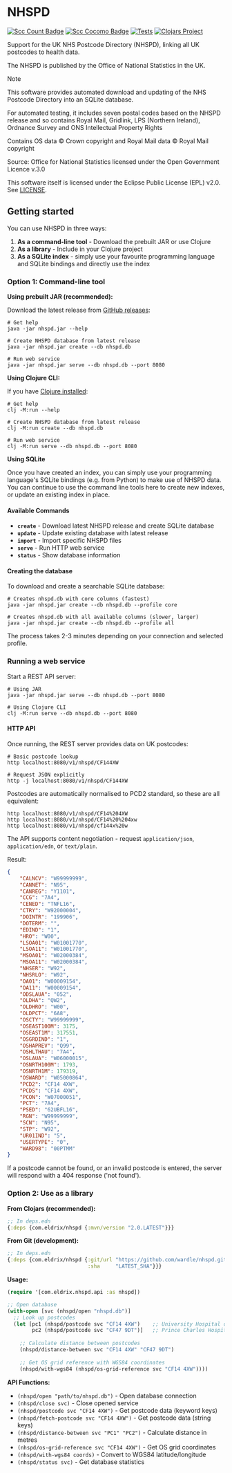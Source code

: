 # NHSPD

[![Scc Count Badge](https://sloc.xyz/github/wardle/nhspd)](https://github.com/wardle/nhspd/)
[![Scc Cocomo Badge](https://sloc.xyz/github/wardle/nhspd?category=cocomo&avg-wage=100000)](https://github.com/wardle/nhspd/)
[![Tests](https://github.com/wardle/nhspd/actions/workflows/test.yml/badge.svg)](https://github.com/wardle/nhspd/actions/workflows/test.yml)
[![Clojars Project](https://img.shields.io/clojars/v/com.eldrix/nhspd.svg)](https://clojars.org/com.eldrix/nhspd)

Support for the UK NHS Postcode Directory (NHSPD), linking all UK postcodes to health data.

The NHSPD is published by the Office of National Statistics in the UK.

> [!NOTE]
> This software provides automated download and updating of the NHS Postcode Directory into an SQLite database.
> 
> For automated testing, it includes seven postal codes based on the NHSPD release and so contains Royal Mail, Gridlink, 
> LPS (Northern Ireland), Ordnance Survey and ONS Intellectual Property Rights
> 
> Contains OS data © Crown copyright and Royal Mail data © Royal Mail copyright 
> 
> Source: Office for National Statistics licensed under the Open Government Licence v.3.0
>
> This software itself is licensed under the Eclipse Public License (EPL) v2.0. See [LICENSE](/LICENSE).
> 
 
## Getting started

You can use NHSPD in three ways:
1. **As a command-line tool** - Download the prebuilt JAR or use Clojure
2. **As a library** - Include in your Clojure project
3. **As a SQLite index** - simply use your favourite programming language and SQLite bindings and directly use the index

### Option 1: Command-line tool

**Using prebuilt JAR (recommended):**

Download the latest release from [GitHub releases](https://github.com/wardle/nhspd/releases):

```shell
# Get help
java -jar nhspd.jar --help

# Create NHSPD database from latest release
java -jar nhspd.jar create --db nhspd.db

# Run web service
java -jar nhspd.jar serve --db nhspd.db --port 8080
```

**Using Clojure CLI:**

If you have [Clojure installed](https://clojure.org/guides/getting_started):

```shell
# Get help
clj -M:run --help

# Create NHSPD database from latest release
clj -M:run create --db nhspd.db

# Run web service  
clj -M:run serve --db nhspd.db --port 8080
```

**Using SQLite**

Once you have created an index, you can simply use your programming language's 
SQLite bindings (e.g. from Python) to make use of NHSPD data. You can continue
to use the command line tools here to create new indexes, or update an existing
index in place.

#### Available Commands

- **`create`** - Download latest NHSPD release and create SQLite database
- **`update`** - Update existing database with latest release
- **`import`** - Import specific NHSPD files
- **`serve`** - Run HTTP web service
- **`status`** - Show database information

#### Creating the database

To download and create a searchable SQLite database:

```shell
# Creates nhspd.db with core columns (fastest)
java -jar nhspd.jar create --db nhspd.db --profile core

# Creates nhspd.db with all available columns (slower, larger)
java -jar nhspd.jar create --db nhspd.db --profile all
```

The process takes 2-3 minutes depending on your connection and selected profile.

### Running a web service

Start a REST API server:

```shell
# Using JAR
java -jar nhspd.jar serve --db nhspd.db --port 8080

# Using Clojure CLI
clj -M:run serve --db nhspd.db --port 8080
```

#### HTTP API

Once running, the REST server provides data on UK postcodes:

```shell
# Basic postcode lookup
http localhost:8080/v1/nhspd/CF144XW

# Request JSON explicitly  
http -j localhost:8080/v1/nhspd/CF144XW
```

Postcodes are automatically normalised to PCD2 standard, so these are all equivalent:

```shell
http localhost:8080/v1/nhspd/CF14%204XW
http localhost:8080/v1/nhspd/CF14%20%204xw  
http localhost:8080/v1/nhspd/cf144x%20w
```

The API supports content negotiation - request `application/json`, `application/edn`, or `text/plain`.


Result:
```json
{
    "CALNCV": "W99999999",
    "CANNET": "N95",
    "CANREG": "Y1101",
    "CCG": "7A4",
    "CENED": "TNFL16",
    "CTRY": "W92000004",
    "DOINTR": "199906",
    "DOTERM": "",
    "EDIND": "1",
    "HRO": "W00",
    "LSOA01": "W01001770",
    "LSOA11": "W01001770",
    "MSOA01": "W02000384",
    "MSOA11": "W02000384",
    "NHSER": "W92",
    "NHSRLO": "W92",
    "OA01": "W00009154",
    "OA11": "W00009154",
    "ODSLAUA": "052",
    "OLDHA": "QW2",
    "OLDHRO": "W00",
    "OLDPCT": "6A8",
    "OSCTY": "W99999999",
    "OSEAST100M": 3175,
    "OSEAST1M": 317551,
    "OSGRDIND": "1",
    "OSHAPREV": "Q99",
    "OSHLTHAU": "7A4",
    "OSLAUA": "W06000015",
    "OSNRTH100M": 1793,
    "OSNRTH1M": 179319,
    "OSWARD": "W05000864",
    "PCD2": "CF14 4XW",
    "PCDS": "CF14 4XW",
    "PCON": "W07000051",
    "PCT": "7A4",
    "PSED": "62UBFL16",
    "RGN": "W99999999",
    "SCN": "N95",
    "STP": "W92",
    "UR01IND": "5",
    "USERTYPE": "0",
    "WARD98": "00PTMM"
}
```

If a postcode cannot be found, or an invalid postcode is entered, the server
will respond with a 404 response ('not found').

### Option 2: Use as a library

**From Clojars (recommended):**

```clojure
;; In deps.edn
{:deps {com.eldrix/nhspd {:mvn/version "2.0.LATEST"}}}
```

**From Git (development):**

```clojure
;; In deps.edn
{:deps {com.eldrix/nhspd {:git/url "https://github.com/wardle/nhspd.git"
                          :sha     "LATEST_SHA"}}}
```

**Usage:**

```clojure
(require '[com.eldrix.nhspd.api :as nhspd])

;; Open database
(with-open [svc (nhspd/open "nhspd.db")]
  ;; Look up postcodes
  (let [pc1 (nhspd/postcode svc "CF14 4XW")    ;; University Hospital of Wales
        pc2 (nhspd/postcode svc "CF47 9DT")]   ;; Prince Charles Hospital
    
    ;; Calculate distance between postcodes
    (nhspd/distance-between svc "CF14 4XW" "CF47 9DT")
    
    ;; Get OS grid reference with WGS84 coordinates
    (nhspd/with-wgs84 (nhspd/os-grid-reference svc "CF14 4XW"))))
```

**API Functions:**

- `(nhspd/open "path/to/nhspd.db")` - Open database connection
- `(nhspd/close svc)` - Close opened service
- `(nhspd/postcode svc "CF14 4XW")` - Get postcode data (keyword keys)
- `(nhspd/fetch-postcode svc "CF14 4XW")` - Get postcode data (string keys)
- `(nhspd/distance-between svc "PC1" "PC2")` - Calculate distance in metres
- `(nhspd/os-grid-reference svc "CF14 4XW")` - Get OS grid coordinates
- `(nhspd/with-wgs84 coords)` - Convert to WGS84 latitude/longitude
- `(nhspd/status svc)` - Get database statistics

